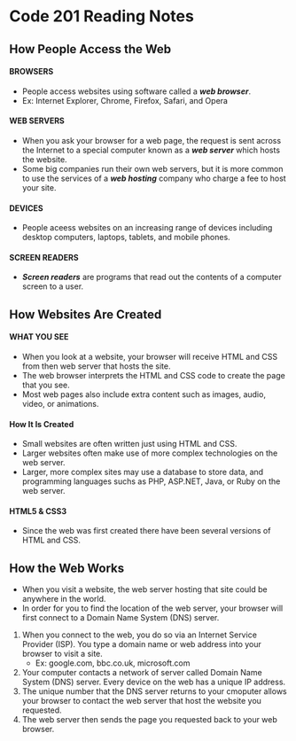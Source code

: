 # Code 201 Reading Notes
## How People Access the Web
#### BROWSERS
- People access websites using software called a **_web browser_**.
- Ex: Internet Explorer, Chrome, Firefox, Safari, and Opera
#### WEB SERVERS
- When you ask your browser for a web page, the request is sent across the Internet to a special computer known as a **_web server_** which hosts the website.
- Some big companies run their own web servers, but it is more common to use the services of a **_web hosting_** company who charge a fee to host your site.
#### DEVICES
- People aceess websites on an increasing range of devices including desktop computers, laptops, tablets, and mobile phones.
#### SCREEN READERS
- **_Screen readers_** are programs that read out the contents of a computer screen to a user.
## How Websites Are Created
#### WHAT YOU SEE
- When you look at a website, your browser will receive HTML and CSS from then web server that hosts the site.
- The web browser interprets the HTML and CSS code to create the page that you see.
- Most web pages also include extra content such as images, audio, video, or animations.
#### How It Is Created
- Small websites are often written just using HTML and CSS.
- Larger websites often make use of more complex technologies on the web server.
- Larger, more complex sites may use a database to store data, and programming languages suchs as PHP, ASP.NET, Java, or Ruby on the web server.
#### HTML5 & CSS3
- Since the web was first created there have been several versions of HTML and CSS.

## How the Web Works
- When you visit a website, the web server hosting that site could be anywhere in the world.
- In order for you to find the location of the web server, your browser will first connect to a Domain Name System (DNS) server.
1. When you connect to the web, you do so via an Internet Service Provider (ISP). You type a domain name or web address into your browser to visit a site.
   - Ex: google.com, bbc.co.uk, microsoft.com
2. Your computer contacts a network of server called Domain Name System (DNS) server. Every device on the web has a unique IP address.
3. The unique number that the DNS server returns to your cmoputer allows your browser to contact the web server that host the website you requested.
4. The web server then sends the page you requested back to your web browser.

